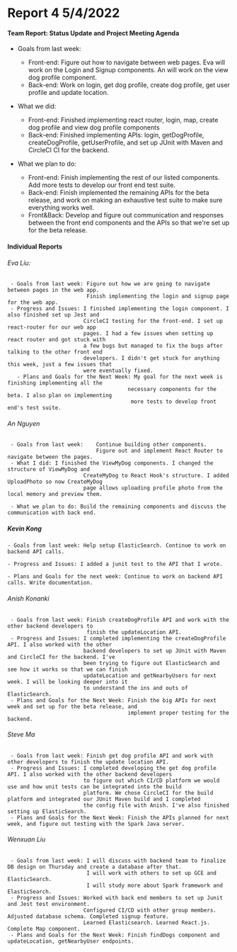 # **Report 4 5/4/2022**

#### Team Report: Status Update and Project Meeting Agenda
   - Goals from last week:
     - Front-end: Figure out how to navigate between web pages. Eva will work on the Login and Signup components. An will work on the view dog profile component.
     - Back-end: Work on login, get dog profile, create dog profile, get user profile and update location.

   - What we did:
     - Front-end: Finished implementing react router, login, map, create dog profile 
                  and view dog profile components
     - Back-end: Finished implementing APIs: login, getDogProfile, createDogProfile, getUserProfile, and
                  set up JUnit with Maven and CircleCI CI for the backend.

   - What we plan to do:
     - Front-end: Finish implementing the rest of our listed components. Add more tests
                  to develop our front end test suite.
     - Back-end: Finish implemented the remaining APIs for the beta release, and work on
                 making an exhaustive test suite to make sure everything works well.
     - Front&Back: Develop and figure out communication and responses between the front end components
                   and the APIs so that we're set up for the beta release.

#### Individual Reports

###### Eva Liu: 
     - Goals from last week: Figure out how we are going to navigate between pages in the web app. 
                             Finish implementing the login and signup page for the web app.
     - Progress and Issues: I finished implementing the login component. I also finished set up Jest and
                            CircleCI testing for the front-end. I set up react-router for our web app
                            pages. I had a few issues when setting up react router and got stuck with
                            a few bugs but managed to fix the bugs after talking to the other front end
                            developers. I didn't get stuck for anything this week, just a few issues that
                            were eventually fixed.
       - Plans and Goals for the Next Week: My goal for the next week is finishing implementing all the
                                          necessary components for the beta. I also plan on implementing
                                           more tests to develop front end's test suite. 


###### An Nguyen

     - Goals from last week:    Continue building other components.
                                Figure out and implement React Router to navigate between the pages.
     - What I did: I finished the ViewMyDog components. I changed the structure of ViewMyDog and 
                            CreateMyDog to React Hook's structure. I added UploadPhoto so now CreateMyDog
                            page allows uploading profile photo from the local memory and preview them. 
                            
     - What we plan to do: Build the remaining components and discuss the communication with back end.

##### Kevin Kong
    - Goals from last week: Help setup ElasticSearch. Continue to work on backend API calls.

    - Progress and Issues: I added a junit test to the API that I wrote. 

    - Plans and Goals for the next week: Continue to work on backend API calls. Write documentation.

###### Anish Konanki

     - Goals from last week: Finish createDogProfile API and work with the other backend developers to 
                             finish the updateLocation API.
     - Progress and Issues: I completed implementing the createDogProfile API. I also worked with the other
                            backend developers to set up JUnit with Maven and CircleCI for the backend. I've
                            been trying to figure out ElasticSearch and see how it works so that we can finish
                            updateLocation and getNearbyUsers for next week. I will be looking deeper into it
                            to understand the ins and outs of ElasticSearch.
     - Plans and Goals for the Next Week: Finish the big APIs for next week and set up for the beta release, and
                                          implement proper testing for the backend.

###### Steve Ma
     - Goals from last week: Finish get dog profile API and work with other developers to finish the update location API.
     - Progress and Issues: I completed developing the get dog profile API. I also worked with the other backend developers
                            to figure out which CI/CD platform we would use and how unit tests can be integrated into the build 
                            platform. We chose CircleCI for the build platform and integrated our JUnit Maven build and I completed
                            the config file with Anish. I've also finished setting up ElasticSearch.
     - Plans and Goals for the Next Week: Finish the APIs planned for next week, and figure out testing with the Spark Java server.

###### Wenxuan Liu
     - Goals from last week: I will discuss with backend team to finalize DB design on Thursday and create a database after that.
                             I will work with others to set up GCE and ElasticSearch.
                             I will study more about Spark framework and ElasticSearch.
     - Progress and Issues: Worked with back end members to set up Junit and Jest test environment. 
                            Configured CI/CD with other group members. Adjusted database schema. Completed signup feature.
                            Learned Elasticsearch. Learned React.js. Complete Map component.
     - Plans and Goals for the Next Week: Finish findDogs component and updateLocation, getNearbyUser endpoints.
